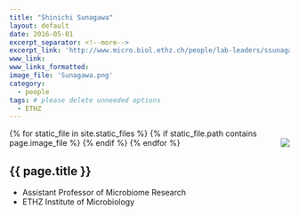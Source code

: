 ```yaml
---
title: "Shinichi Sunagawa"
layout: default
date: 2016-05-01
excerpt_separator: <!--more-->
excerpt_link: 'http://www.micro.biol.ethz.ch/people/lab-leaders/ssunagaw.html'
www_link:
www_links_formatted:
image_file: 'Sunagawa.png'
category:
  - people
tags: # please delete unneeded options
  - ETHZ
---
```


{% for static_file in site.static_files %}
  {% if static_file.path contains page.image_file %}
<img style="float: right; max-width: 60px;" src="{{ static_file.path | relative_url}}" />
  {% endif %}
{% endfor %}

## {{ page.title }}

* Assistant Professor of Microbiome Research
* ETHZ Institute of Microbiology

<!--more-->


